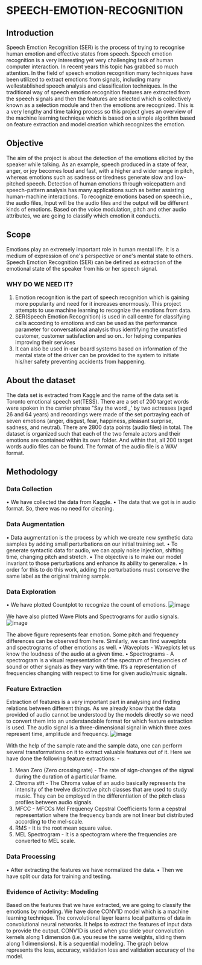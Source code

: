 # SPEECH-EMOTION-RECOGNITION
## Introduction
Speech Emotion Recognition (SER) is the process of trying to recognise human emotion and effective states from speech. Speech emotion recognition is a very interesting yet very challenging task of human computer interaction. In recent years this topic has grabbed so much attention. In the field of speech emotion recognition many techniques have been utilized to extract emotions from signals, including many wellestablished speech analysis and classification techniques. In the traditional way of speech emotion recognition features are extracted from the speech signals and then the features are selected which is collectively known as a selection module and then the emotions are recognized. This is a very lengthy and time taking process so this project gives an overview of the machine learning technique which is based on a simple algorithm based on feature extraction and model creation which recognizes the emotion.
## Objective
The aim of the project is about the detection of the emotions elicited by the speaker while talking. As an example, speech produced in a state of fear, anger, or joy becomes loud and fast, with a higher and wider range in pitch, whereas emotions such as sadness or tiredness generate slow and low-pitched speech. Detection of human emotions through voicepattern and speech-pattern analysis has many applications such as better assisting human-machine interactions. To recognize emotions based on speech i.e., the audio files, Input will be the audio files and the output will be different kinds of emotions. Based on the voice modulation, pitch and other audio attributes, we are going to classify which emotion it conducts.
## Scope
Emotions play an extremely important role in human mental life. It is a medium of expression of one's perspective or one's mental state to others. Speech Emotion Recognition (SER) can be defined as extraction of the emotional state of the speaker from his or her speech signal.                                                  
### WHY DO WE NEED IT?                                                                                                                                                
1. Emotion recognition is the part of speech recognition which is gaining more popularity and need for it increases enormously. This project attempts to use machine learning to recognize the emotions from data.                                                                                                                          
2. SER(Speech Emotion Recognition) is used in call centre for classifying calls according to emotions and can be used as the performance parameter for conversational analysis thus identifying the unsatisfied customer, customer satisfaction and so on.. for helping companies improving their services                                   
3. It can also be used in-car board systems based on information of the mental state of the driver can be provided to the system to initiate his/her safety preventing accidents from happening.
## About the dataset
The data set is extracted from Kaggle and the name of the data set is Toronto emotional speech set(TESS). There are a set of 200 target words were spoken in the carrier phrase "Say the word _' by two actresses (aged 26 and 64 years) and recordings were made of the set portraying each of seven emotions (anger, disgust, fear, happiness, pleasant surprise, sadness, and neutral). There are 2800 data points (audio files) in total. The dataset is organized such that each of the two female actors and their emotions are contained within its own folder. And within that, all 200 target words audio files can be found. The format of the audio file is a WAV format.
## Methodology
### Data Collection
• We have collected the data from Kaggle.
• The data that we got is in audio format. So, there was no need for
cleaning.
### Data Augmentation
• Data augmentation is the process by which we create new
synthetic data samples by adding small perturbations on our initial
training set.
• To generate syntactic data for audio, we can apply noise injection,
shifting time, changing pitch and stretch.
• The objective is to make our model invariant to those perturbations
and enhance its ability to generalize.
• In order for this to do this work, adding the perturbations must
conserve the same label as the original training sample.
### Data Exploration
• We have plotted Countplot to recognize the count of emotions.
![image](https://user-images.githubusercontent.com/93417422/185061597-07888b19-dd80-464b-86e3-d8f6024cce89.png)

We have also plotted Wave Plots and Spectrograms for audio signals.
![image](https://user-images.githubusercontent.com/93417422/185061906-d364eacf-640b-4e6d-89f1-aae7ccf69df5.png)

The above figure represents fear emotion. Some pitch and frequency differences can be observed from here. Similarly, we can find waveplots and spectrograms of other emotions as well.
• Waveplots - Waveplots let us know the loudness of the audio at a given time.
• Spectrograms - A spectrogram is a visual representation of the spectrum of frequencies of sound or other signals as they vary with time. It’s a representation of frequencies changing with respect to time for given audio/music signals.
### Feature Extraction
Extraction of features is a very important part in analysing and finding
relations between different things. As we already know that the data
provided of audio cannot be understood by the models directly so we
need to convert them into an understandable format for which feature
extraction is used.
The audio signal is a three-dimensional signal in which three axes
represent time, amplitude and frequency.
![image](https://user-images.githubusercontent.com/93417422/185062349-5004cba7-2b16-4bae-a468-e386fc5cb9fb.png)

With the help of the sample rate and the sample data, one can perform
several transformations on it to extract valuable features out of it. Here
we have done the following feature extractions: -
1. Mean Zero (Zero crossing rate) - The rate of sign-changes of the
signal during the duration of a particular frame.
2. Chroma stft - The Chroma value of an audio basically represents
the intensity of the twelve distinctive pitch classes that are used to
study music. They can be employed in the differentiation of the
pitch class profiles between audio signals.
3. MFCC - MFCCs Mel Frequency Cepstral Coefficients form a
cepstral representation where the frequency bands are not linear
but distributed according to the mel-scale.
4. RMS - It is the root mean square value.
5. MEL Spectrogram - It is a spectogram where the frequencies are
converted to MEL scale.
### Data Processing
• After extracting the features we have normalized the data.
• Then we have split our data for training and testing.
### Evidence of Activity: Modeling
Based on the features that we have extracted, we are going to classify
the emotions by modeling. We have done CONV1D model which is a
machine learning technique. The convolutional layer learns local
patterns of data in convolutional neural networks. It helps to extract the
features of input data to provide the output. CONV1D is used when you
slide your convolution kernels along 1 dimension (i.e. you reuse the
same weights, sliding them along 1 dimensions). It is a sequential
modeling.
The graph below represents the loss, accuracy, validation loss and
validation accuracy of the model.
